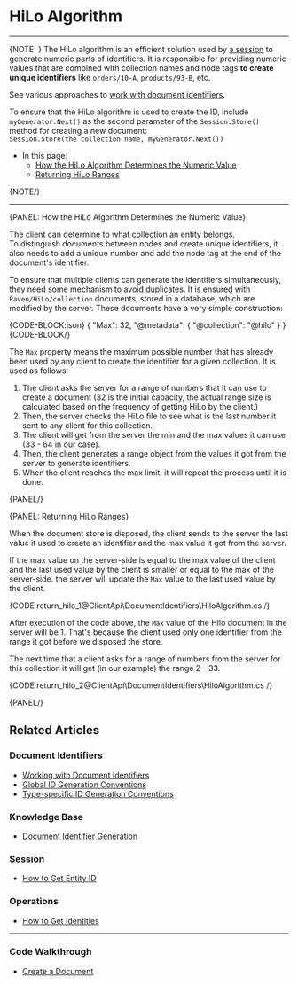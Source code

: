 # HiLo Algorithm
---

{NOTE: }
The HiLo algorithm is an efficient solution used by [a session](../../session/what-is-a-session-and-how-does-it-work) 
to generate numeric parts of identifiers. 
It is responsible for providing numeric values that are combined with collection names and node tags **to 
create unique identifiers** like `orders/10-A`, `products/93-B`, etc. 

See various approaches to [work with document identifiers](../../client-api/document-identifiers/working-with-document-identifiers).  

To ensure that the HiLo algorithm is used to create the ID, include `myGenerator.Next()` as the second parameter of the 
`Session.Store()` method for creating a new document:  
`Session.Store(the collection name, myGenerator.Next())`  

* In this page:
   * [How the HiLo Algorithm Determines the Numeric Value](../../client-api/document-identifiers/hilo-algorithm#how-the-hilo-algorithm-determines-the-numeric-value)
   * [Returning HiLo Ranges](../../client-api/document-identifiers/hilo-algorithm#returning-hilo-ranges)

{NOTE/}

---

{PANEL: How the HiLo Algorithm Determines the Numeric Value}

The client can determine to what collection an entity belongs.  
To distinguish documents between nodes and create unique identifiers, 
it also needs to add a unique number and add the node tag at the end of the document's identifier.

To ensure that multiple clients can generate the identifiers simultaneously, they need some mechanism to avoid duplicates. 
It is ensured with `Raven/HiLo/collection` documents, stored in a database, which are modified by the server. 
These documents have a very simple construction:

{CODE-BLOCK:json}
{
    "Max": 32,
    "@metadata": {
        "@collection": "@hilo"
    }
}
{CODE-BLOCK/}

The `Max` property means the maximum possible number that has already been used by any client to create the identifier for a given collection. 
It is used as follows:

1. The client asks the server for a range of numbers that it can use to create a document (32 is the initial capacity, the actual range size is calculated based on the frequency of getting HiLo by the client.)
2. Then, the server checks the HiLo file to see what is the last number it sent to any client for this collection.
3. The client will get from the server the min and the max values it can use (33 - 64 in our case).
4. Then, the client generates a range object from the values it got from the server to generate identifiers.
5. When the client reaches the max limit, it will repeat the process until it is done.

{PANEL/}

{PANEL: Returning HiLo Ranges}

When the document store is disposed, the client sends to the server the last value it 
used to create an identifier and the max value it got from the server.

If the max value on the server-side is equal to the max value of the client 
and the last used value by the client is smaller or equal to the max of the server-side. 
the server will update the `Max` value to the last used value by the client.

{CODE return_hilo_1@ClientApi\DocumentIdentifiers\HiloAlgorithm.cs /}

After execution of the code above, the `Max` value of the Hilo document in the server will be 1. 
That's because the client used only one identifier from the range it got before we disposed the store.

The next time that a client asks for a range of numbers from the server for this collection it will get (in our example) the range 2 - 33.

{CODE return_hilo_2@ClientApi\DocumentIdentifiers\HiloAlgorithm.cs /}

{PANEL/}

## Related Articles

### Document Identifiers

- [Working with Document Identifiers](../../client-api/document-identifiers/working-with-document-identifiers)
- [Global ID Generation Conventions](../../client-api/configuration/identifier-generation/global)
- [Type-specific ID Generation Conventions](../../client-api/configuration/identifier-generation/type-specific)

### Knowledge Base

- [Document Identifier Generation](../../server/kb/document-identifier-generation)

### Session

- [How to Get Entity ID](../../client-api/session/how-to/get-entity-id)

### Operations

- [How to Get Identities](../../client-api/operations/maintenance/identities/get-identities)

---

### Code Walkthrough

- [Create a Document](https://demo.ravendb.net/demos/csharp/basics/create-document)


